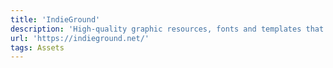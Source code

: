 ```yaml
---
title: 'IndieGround'
description: 'High-quality graphic resources, fonts and templates that save will save your time and elevate your creative projects.'
url: 'https://indieground.net/'
tags: Assets
---
```

